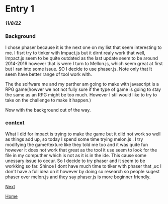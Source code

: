 # Entry 1
##### 11/8/22

### Background
I chose phaser because it is the next one on my list that seem interesting to me. I fisrt try to tinker with Impact.js but it dirnt realy work that well, Impact.js seem to be quite outdated as the last update seem to be around 2014-2016 however that is were I turn to Mellon.js, which seem great at first but I ran into some issue. SO I decide to use phaser.js. Note only that It seem have better range of tool work with.

The the solfware me and my parther am going to make with javascript is a RPG game(howver we not not fully sure if the type of game is going to stay the same as an RPG might be too much. However I stil would like to try to take on the challenge to make it happen.)

Now with the background out of the way.

### context
What I did for impact is trying to make the game but it diid not work so well as things add up, so today I spend some time trying melon.js . I  try modifying the game/texture like they told me too and it was quite fun however it does not work that great as the tool it use seem to look for the file in my computher which is not as it is in the ide. This cause some unessary issue to occur. So I decide to try phaser and it seem to be workking so far. Shince I dont have much time to tiker with phaser that ,uc I don't have a full idea on it however by doing so research so people sugest phaser over melon.js and they say phaser.js is more beginner friendly. 



[Next](entry02.md)

[Home](../README.md)